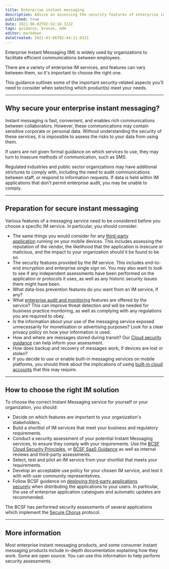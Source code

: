 ```yaml
---
title: Enterprise instant messaging
description: Advice on assessing the security features of enterprise instant messaging systems for smartphones, tablets, laptops and desktop PCs
published: true
date: 2021-06-02T02:52:18.322Z
tags: guidance, bronze, mdm
editor: markdown
dateCreated: 2021-03-06T02:44:11.033Z
---
```


Enterprise Instant Messaging (IM) is widely used by organizations to facilitate efficient communications between employees.

There are a variety of enterprise IM services, and features can vary between them, so it's important to choose the right one.

This guidance outlines some of the important security-related aspects you'll need to consider when selecting which product(s) meet your needs.

---

## Why secure your enterprise instant messaging?

Instant messaging is fast, convenient, and enables rich communications between collaborators. However, these communications may contain sensitive corporate or personal data. Without understanding the security of these services, it is impossible to assess the risks to your data from using them.

If users are not given formal guidance on which services to use, they may turn to insecure methods of communication, such as SMS.

Regulated industries and public sector organizations may have additional strictures to comply with, including the need to audit communications between staff, or respond to information requests. If data is held within IM applications that don't permit enterprise audit, you may be unable to comply.

---

## Preparation for secure instant messaging

Various features of a messaging service need to be considered before you choose a specific IM service. In particular, you should consider:

-   The same things you would consider for any [third-party application](/bronze-training/mobile-device-guidance/using-third-party-applications) running on your mobile devices. This includes assessing the reputation of the vendor, the likelihood that the application is insecure or malicious, and the impact to your organization should it be found to be so.
-   The security features provided by the IM service. This includes end-to-end encryption and enterprise single sign on. You may also want to look to see if any independent assessments have been performed on the application or protocols it uses, as well as any historic security issues there might have been.
-   What data-loss prevention features do you want from an IM service, if any?
-   What [enterprise audit and monitoring](/bronze-training/mobile-device-guidance/logging-and-protective-monitoring) features are offered by the service? This can improve threat detection and will be needed for business practice monitoring, as well as complying with any regulations you are required to obey.
-   Is the information about your use of the messaging service exposed unnecessarily for monetisation or advertising purposes? Look for a clear privacy policy on how your information is used.
-   How and where are messages stored during transit? Our [Cloud security guidance](/silver-training) can help inform your assessment.
-   How does backup and recovery of messages work, if devices are lost or stolen?
-   If you decide to use or enable built-in messaging services on mobile platforms, you should think about the implications of using [built-in cloud accounts](/bronze-training/mobile-device-guidance/using-built-in-cloud-services) that this may require.

---

## How to choose the right IM solution

To choose the correct Instant Messaging service for yourself or your organization, you should:

-   Decide on which features are important to your organization's stakeholders.
-   Build a shortlist of IM services that meet your business and regulatory requirements.
-   Conduct a security assessment of your potential Instant Messaging services, to ensure they comply with your requirements. Use the [BCSF Cloud Security Principles](/silver-training), or [BCSF SaaS Guidance](/bronze-controls/saas-security/understanding-saas-security) as well as internal reviews and third-party assessments.
-   Select, test and pilot an IM service from your shortlist that meets your requirements.
-   Develop an acceptable use policy for your chosen IM service, and test it with with user community representatives.
-   Follow BCSF guidance on [deploying third-party applications securely](/bronze-training/mobile-device-guidance/using-third-party-applications) when distributing the applications to your users. In particular, the use of enterprise application catalogues and automatic updates are recommended.

The BCSF has performed security assessments of several applications which implement the [Secure Chorus](https://www.securechorus.com/) protocol. 

---

## More information

Most enterprise instant messaging products, and some consumer instant messaging products include in-depth documentation explaining how they work. Some are open source. You can use this information to help perform security assessments.